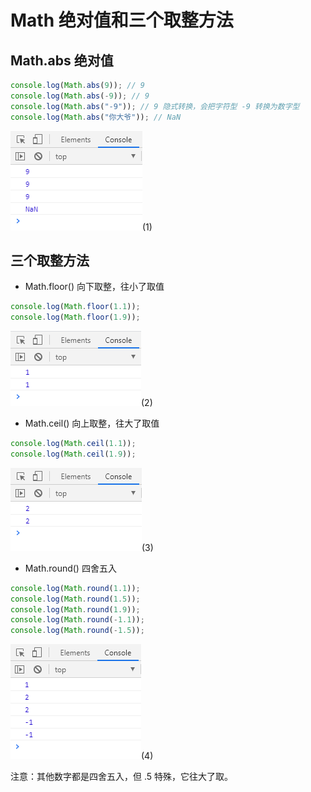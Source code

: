 # Math 绝对值和三个取整方法

## Math.abs 绝对值

```javascript
console.log(Math.abs(9)); // 9
console.log(Math.abs(-9)); // 9
console.log(Math.abs("-9")); // 9 隐式转换，会把字符型 -9 转换为数字型
console.log(Math.abs("你大爷")); // NaN
```

![image](../images2/52/1.PNG)(1)

## 三个取整方法

- Math.floor() 向下取整，往小了取值

```javascript
console.log(Math.floor(1.1));
console.log(Math.floor(1.9));
```

![image](../images2/52/2.PNG)(2)

- Math.ceil() 向上取整，往大了取值

```javascript
console.log(Math.ceil(1.1));
console.log(Math.ceil(1.9));
```

![image](../images2/52/3.PNG)(3)

- Math.round() 四舍五入

```javascript
console.log(Math.round(1.1));
console.log(Math.round(1.5));
console.log(Math.round(1.9));
console.log(Math.round(-1.1));
console.log(Math.round(-1.5));
```

![image](../images2/52/4.PNG)(4)

注意：其他数字都是四舍五入，但 .5 特殊，它往大了取。
